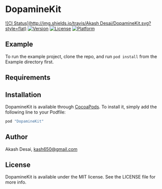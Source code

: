 # DopamineKit

[![CI Status](http://img.shields.io/travis/Akash Desai/DopamineKit.svg?style=flat)](https://travis-ci.org/DopamineLabs/DopamineKit-iOS-CocoaPodRepo)
[![Version](https://img.shields.io/cocoapods/v/DopamineKit.svg?style=flat)](http://cocoapods.org/pods/DopamineKit)
[![License](https://img.shields.io/cocoapods/l/DopamineKit.svg?style=flat)](http://cocoapods.org/pods/DopamineKit)
[![Platform](https://img.shields.io/cocoapods/p/DopamineKit.svg?style=flat)](http://cocoapods.org/pods/DopamineKit)

## Example

To run the example project, clone the repo, and run `pod install` from the Example directory first.

## Requirements

## Installation

DopamineKit is available through [CocoaPods](http://cocoapods.org). To install
it, simply add the following line to your Podfile:

```ruby
pod "DopamineKit"
```

## Author

Akash Desai, kash650@gmail.com

## License

DopamineKit is available under the MIT license. See the LICENSE file for more info.
